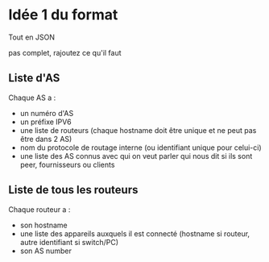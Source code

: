 # Idée 1 du format 

Tout en JSON

pas complet, rajoutez ce qu'il faut

## Liste d'AS

Chaque AS a :
- un numéro d'AS
- un préfixe IPV6
- une liste de routeurs (chaque hostname doit être unique et ne peut pas être dans 2 AS)
- nom du protocole de routage interne (ou identifiant unique pour celui-ci)
- une liste des AS connus avec qui on veut parler qui nous dit si ils sont peer, fournisseurs ou clients

## Liste de tous les routeurs

Chaque routeur a :
- son hostname
- une liste des appareils auxquels il est connecté (hostname si routeur, autre identifiant si switch/PC)
- son AS number